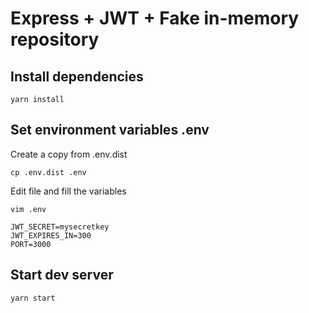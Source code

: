 # Express + JWT + Fake in-memory repository

## Install dependencies

```
yarn install
```

## Set environment variables .env

Create a copy from .env.dist

```
cp .env.dist .env
```

Edit file and fill the variables

```
vim .env
```

```
JWT_SECRET=mysecretkey
JWT_EXPIRES_IN=300
PORT=3000
```

## Start dev server

```
yarn start
```
